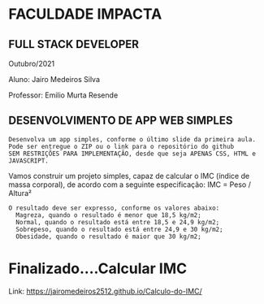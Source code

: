 # FACULDADE IMPACTA
## FULL STACK DEVELOPER

Outubro/2021

Aluno: Jairo Medeiros Silva

Professor: Emilio Murta Resende

## DESENVOLVIMENTO DE APP WEB SIMPLES

    Desenvolva um app simples, conforme o último slide da primeira aula.
    Pode ser entregue o ZIP ou o link para o repositório do github
    SEM RESTRIÇÕES PARA IMPLEMENTAÇÃO, desde que seja APENAS CSS, HTML e JAVASCRIPT.

Vamos construir um projeto simples, capaz de calcular o IMC (índice de massa corporal), de acordo com a seguinte especificação:
IMC = Peso / Altura²

    O resultado deve ser expresso, conforme os valores abaixo:
      Magreza, quando o resultado é menor que 18,5 kg/m2;
      Normal, quando o resultado está entre 18,5 e 24,9 kg/m2;
      Sobrepeso, quando o resultado está entre 24,9 e 30 kg/m2;
      Obesidade, quando o resultado é maior que 30 kg/m2;

# Finalizado....Calcular IMC
Link: https://jairomedeiros2512.github.io/Calculo-do-IMC/

